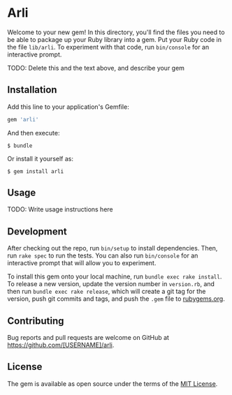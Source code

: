 # Arli

Welcome to your new gem! In this directory, you'll find the files you need to be able to package up your Ruby library into a gem. Put your Ruby code in the file `lib/arli`. To experiment with that code, run `bin/console` for an interactive prompt.

TODO: Delete this and the text above, and describe your gem

## Installation

Add this line to your application's Gemfile:

```ruby
gem 'arli'
```

And then execute:

    $ bundle

Or install it yourself as:

    $ gem install arli

## Usage

TODO: Write usage instructions here

## Development

After checking out the repo, run `bin/setup` to install dependencies. Then, run `rake spec` to run the tests. You can also run `bin/console` for an interactive prompt that will allow you to experiment.

To install this gem onto your local machine, run `bundle exec rake install`. To release a new version, update the version number in `version.rb`, and then run `bundle exec rake release`, which will create a git tag for the version, push git commits and tags, and push the `.gem` file to [rubygems.org](https://rubygems.org).

## Contributing

Bug reports and pull requests are welcome on GitHub at https://github.com/[USERNAME]/arli.

## License

The gem is available as open source under the terms of the [MIT License](http://opensource.org/licenses/MIT).
